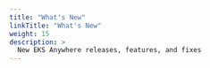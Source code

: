 ```yaml
---
title: "What's New"
linkTitle: "What's New"
weight: 15
description: >
  New EKS Anywhere releases, features, and fixes
---
```


